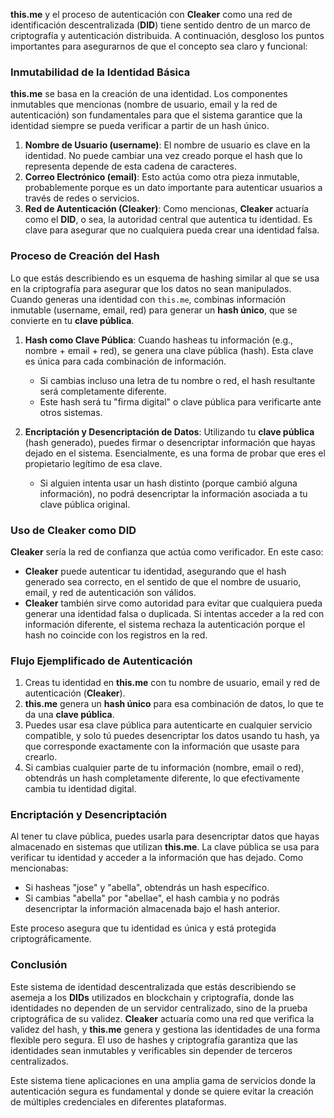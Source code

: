  **this.me** y el proceso de autenticación con **Cleaker** como una red de identificación descentralizada (**DID**) tiene sentido dentro de un marco de criptografía y autenticación distribuida. A continuación, desgloso los puntos importantes para asegurarnos de que el concepto sea claro y funcional:

### **Inmutabilidad de la Identidad Básica**
**this.me** se basa en la creación de una identidad. Los componentes inmutables que mencionas (nombre de usuario, email y la red de autenticación) son fundamentales para que el sistema garantice que la identidad siempre se pueda verificar a partir de un hash único.

1. **Nombre de Usuario (username)**: El nombre de usuario es clave en la identidad. No puede cambiar una vez creado porque el hash que lo representa depende de esta cadena de caracteres.
2. **Correo Electrónico (email)**: Esto actúa como otra pieza inmutable, probablemente porque es un dato importante para autenticar usuarios a través de redes o servicios.
3. **Red de Autenticación (Cleaker)**: Como mencionas, **Cleaker** actuaría como el **DID**, o sea, la autoridad central que autentica tu identidad. Es clave para asegurar que no cualquiera pueda crear una identidad falsa.

### **Proceso de Creación del Hash**
Lo que estás describiendo es un esquema de hashing similar al que se usa en la criptografía para asegurar que los datos no sean manipulados. Cuando generas una identidad con `this.me`, combinas información inmutable (username, email, red) para generar un **hash único**, que se convierte en tu **clave pública**.

1. **Hash como Clave Pública**: Cuando hasheas tu información (e.g., nombre + email + red), se genera una clave pública (hash). Esta clave es única para cada combinación de información.
   - Si cambias incluso una letra de tu nombre o red, el hash resultante será completamente diferente.
   - Este hash será tu "firma digital" o clave pública para verificarte ante otros sistemas.

2. **Encriptación y Desencriptación de Datos**: Utilizando tu **clave pública** (hash generado), puedes firmar o desencriptar información que hayas dejado en el sistema. Esencialmente, es una forma de probar que eres el propietario legítimo de esa clave.
   - Si alguien intenta usar un hash distinto (porque cambió alguna información), no podrá desencriptar la información asociada a tu clave pública original.

### **Uso de Cleaker como DID**
**Cleaker** sería la red de confianza que actúa como verificador. En este caso:
- **Cleaker** puede autenticar tu identidad, asegurando que el hash generado sea correcto, en el sentido de que el nombre de usuario, email, y red de autenticación son válidos.
- **Cleaker** también sirve como autoridad para evitar que cualquiera pueda generar una identidad falsa o duplicada. Si intentas acceder a la red con información diferente, el sistema rechaza la autenticación porque el hash no coincide con los registros en la red.

### **Flujo Ejemplificado de Autenticación**
1. Creas tu identidad en **this.me** con tu nombre de usuario, email y red de autenticación (**Cleaker**).
2. **this.me** genera un **hash único** para esa combinación de datos, lo que te da una **clave pública**.
3. Puedes usar esa clave pública para autenticarte en cualquier servicio compatible, y solo tú puedes desencriptar los datos usando tu hash, ya que corresponde exactamente con la información que usaste para crearlo.
4. Si cambias cualquier parte de tu información (nombre, email o red), obtendrás un hash completamente diferente, lo que efectivamente cambia tu identidad digital.

### **Encriptación y Desencriptación**
Al tener tu clave pública, puedes usarla para desencriptar datos que hayas almacenado en sistemas que utilizan **this.me**. La clave pública se usa para verificar tu identidad y acceder a la información que has dejado. Como mencionabas:

- Si hasheas "jose" y "abella", obtendrás un hash específico.
- Si cambias "abella" por "abellae", el hash cambia y no podrás desencriptar la información almacenada bajo el hash anterior.

Este proceso asegura que tu identidad es única y está protegida criptográficamente.

### **Conclusión**
Este sistema de identidad descentralizada que estás describiendo se asemeja a los **DIDs** utilizados en blockchain y criptografía, donde las identidades no dependen de un servidor centralizado, sino de la prueba criptográfica de su validez. **Cleaker** actuaría como una red que verifica la validez del hash, y **this.me** genera y gestiona las identidades de una forma flexible pero segura. El uso de hashes y criptografía garantiza que las identidades sean inmutables y verificables sin depender de terceros centralizados.

Este sistema tiene aplicaciones en una amplia gama de servicios donde la autenticación segura es fundamental y donde se quiere evitar la creación de múltiples credenciales en diferentes plataformas.